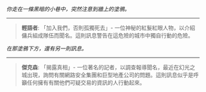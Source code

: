 _你走在一條黑暗的小巷中，突然注意到牆上的塗鴉。_

---

> **輕語者**: 「加入我們，否則孤獨死去」- 一位神秘的紅髮紅眼人物，以介紹傭兵組成隊伍而聞名。這則訊息警告在這危險的城市中獨自行動的危險。

_在那塗鴉下方，還有另一則訊息。_

---

> **傑克森**: 「揭露真相」- 一位著名的記者，以調查報導聞名，最近在幻光之城出現，詢問有關網路安全集團和巨型地產公司的問題。這則訊息似乎是呼籲任何擁有有關他們可疑交易的資訊的人行動起來。
